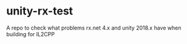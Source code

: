 # unity-rx-test
A repo to check what problems rx.net 4.x and unity 2018.x have when building for IL2CPP
